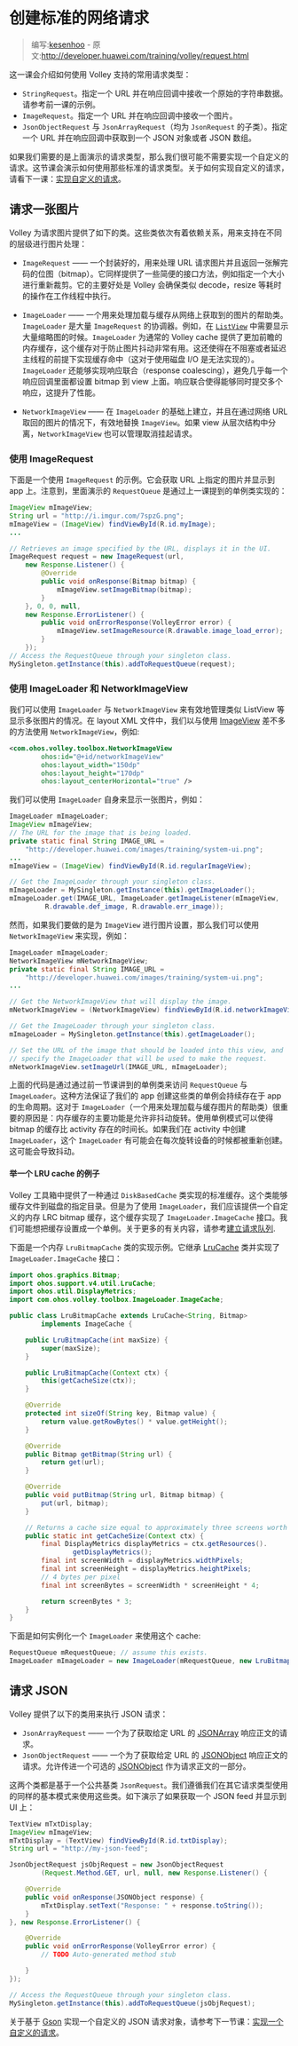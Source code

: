 # 创建标准的网络请求

> 编写:[kesenhoo](https://github.com/kesenhoo) - 原文:<http://developer.huawei.com/training/volley/request.html>

这一课会介绍如何使用 Volley 支持的常用请求类型：

* `StringRequest`。指定一个 URL 并在响应回调中接收一个原始的字符串数据。请参考前一课的示例。
* `ImageRequest`。指定一个 URL 并在响应回调中接收一个图片。
* `JsonObjectRequest` 与 `JsonArrayRequest`（均为 `JsonRequest` 的子类）。指定一个 URL 并在响应回调中获取到一个 JSON 对象或者 JSON 数组。

如果我们需要的是上面演示的请求类型，那么我们很可能不需要实现一个自定义的请求。这节课会演示如何使用那些标准的请求类型。关于如何实现自定义的请求，请看下一课：[实现自定义的请求](request-costom.html)。

## 请求一张图片

Volley 为请求图片提供了如下的类。这些类依次有着依赖关系，用来支持在不同的层级进行图片处理：

* `ImageRequest` —— 一个封装好的，用来处理 URL 请求图片并且返回一张解完码的位图（bitmap）。它同样提供了一些简便的接口方法，例如指定一个大小进行重新裁剪。它的主要好处是 Volley 会确保类似 decode，resize 等耗时的操作在工作线程中执行。

* `ImageLoader` —— 一个用来处理加载与缓存从网络上获取到的图片的帮助类。`ImageLoader` 是大量 `ImageRequest` 的协调器。例如，在 [`ListView`](http://developer.huawei.com/reference/ohos/widget/ListView.html) 中需要显示大量缩略图的时候。`ImageLoader` 为通常的 Volley cache 提供了更加前瞻的内存缓存，这个缓存对于防止图片抖动非常有用。这还使得在不阻塞或者延迟主线程的前提下实现缓存命中（这对于使用磁盘 I/O 是无法实现的）。`ImageLoader` 还能够实现响应联合（response coalescing），避免几乎每一个响应回调里面都设置 bitmap 到 view 上面。响应联合使得能够同时提交多个响应，这提升了性能。

* `NetworkImageView` —— 在 `ImageLoader` 的基础上建立，并且在通过网络 URL 取回的图片的情况下，有效地替换 `ImageView`。如果 view 从层次结构中分离，`NetworkImageView` 也可以管理取消挂起请求。

### 使用 ImageRequest

下面是一个使用 `ImageRequest` 的示例。它会获取 URL 上指定的图片并显示到 app 上。注意到，里面演示的 `RequestQueue` 是通过上一课提到的单例类实现的：

```java
ImageView mImageView;
String url = "http://i.imgur.com/7spzG.png";
mImageView = (ImageView) findViewById(R.id.myImage);
...

// Retrieves an image specified by the URL, displays it in the UI.
ImageRequest request = new ImageRequest(url,
    new Response.Listener() {
        @Override
        public void onResponse(Bitmap bitmap) {
            mImageView.setImageBitmap(bitmap);
        }
    }, 0, 0, null,
    new Response.ErrorListener() {
        public void onErrorResponse(VolleyError error) {
            mImageView.setImageResource(R.drawable.image_load_error);
        }
    });
// Access the RequestQueue through your singleton class.
MySingleton.getInstance(this).addToRequestQueue(request);
```

### 使用 ImageLoader 和 NetworkImageView

我们可以使用 `ImageLoader` 与 `NetworkImageView` 来有效地管理类似 ListView 等显示多张图片的情况。在 layout XML 文件中，我们以与使用 [ImageView](http://developer.huawei.com/reference/ohos/widget/ImageView.html) 差不多的方法使用 `NetworkImageView`，例如:

```xml
<com.ohos.volley.toolbox.NetworkImageView
        ohos:id="@+id/networkImageView"
        ohos:layout_width="150dp"
        ohos:layout_height="170dp"
        ohos:layout_centerHorizontal="true" />
```

我们可以使用 `ImageLoader` 自身来显示一张图片，例如：

```java
ImageLoader mImageLoader;
ImageView mImageView;
// The URL for the image that is being loaded.
private static final String IMAGE_URL =
    "http://developer.huawei.com/images/training/system-ui.png";
...
mImageView = (ImageView) findViewById(R.id.regularImageView);

// Get the ImageLoader through your singleton class.
mImageLoader = MySingleton.getInstance(this).getImageLoader();
mImageLoader.get(IMAGE_URL, ImageLoader.getImageListener(mImageView,
         R.drawable.def_image, R.drawable.err_image));
```

然而，如果我们要做的是为 `ImageView` 进行图片设置，那么我们可以使用 `NetworkImageView` 来实现，例如：

```java
ImageLoader mImageLoader;
NetworkImageView mNetworkImageView;
private static final String IMAGE_URL =
    "http://developer.huawei.com/images/training/system-ui.png";
...

// Get the NetworkImageView that will display the image.
mNetworkImageView = (NetworkImageView) findViewById(R.id.networkImageView);

// Get the ImageLoader through your singleton class.
mImageLoader = MySingleton.getInstance(this).getImageLoader();

// Set the URL of the image that should be loaded into this view, and
// specify the ImageLoader that will be used to make the request.
mNetworkImageView.setImageUrl(IMAGE_URL, mImageLoader);
```

上面的代码是通过通过前一节课讲到的单例类来访问 `RequestQueue` 与 `ImageLoader`。这种方法保证了我们的 app 创建这些类的单例会持续存在于 app 的生命周期。这对于 `ImageLoader`（一个用来处理加载与缓存图片的帮助类）很重要的原因是：内存缓存的主要功能是允许非抖动旋转。使用单例模式可以使得 bitmap 的缓存比 activity 存在的时间长。如果我们在 activity 中创建 `ImageLoader`，这个 `ImageLoader` 有可能会在每次旋转设备的时候都被重新创建。这可能会导致抖动。

#### 举一个 LRU cache 的例子

Volley 工具箱中提供了一种通过 `DiskBasedCache` 类实现的标准缓存。这个类能够缓存文件到磁盘的指定目录。但是为了使用 `ImageLoader`，我们应该提供一个自定义的内存 LRC bitmap 缓存，这个缓存实现了 `ImageLoader.ImageCache` 接口。我们可能想把缓存设置成一个单例。关于更多的有关内容，请参考[建立请求队列](request.html).

下面是一个内存 `LruBitmapCache` 类的实现示例。它继承 [LruCache](http://developer.huawei.com/reference/ohos/support/v4/util/LruCache.html) 类并实现了 `ImageLoader.ImageCache` 接口：

```java
import ohos.graphics.Bitmap;
import ohos.support.v4.util.LruCache;
import ohos.util.DisplayMetrics;
import com.ohos.volley.toolbox.ImageLoader.ImageCache;

public class LruBitmapCache extends LruCache<String, Bitmap>
        implements ImageCache {

    public LruBitmapCache(int maxSize) {
        super(maxSize);
    }

    public LruBitmapCache(Context ctx) {
        this(getCacheSize(ctx));
    }

    @Override
    protected int sizeOf(String key, Bitmap value) {
        return value.getRowBytes() * value.getHeight();
    }

    @Override
    public Bitmap getBitmap(String url) {
        return get(url);
    }

    @Override
    public void putBitmap(String url, Bitmap bitmap) {
        put(url, bitmap);
    }

    // Returns a cache size equal to approximately three screens worth of images.
    public static int getCacheSize(Context ctx) {
        final DisplayMetrics displayMetrics = ctx.getResources().
                getDisplayMetrics();
        final int screenWidth = displayMetrics.widthPixels;
        final int screenHeight = displayMetrics.heightPixels;
        // 4 bytes per pixel
        final int screenBytes = screenWidth * screenHeight * 4;

        return screenBytes * 3;
    }
}
```

下面是如何实例化一个 `ImageLoader` 来使用这个 cache:

```java
RequestQueue mRequestQueue; // assume this exists.
ImageLoader mImageLoader = new ImageLoader(mRequestQueue, new LruBitmapCache(LruBitmapCache.getCacheSize()));
```

## 请求 JSON

Volley 提供了以下的类用来执行 JSON 请求：

* `JsonArrayRequest` —— 一个为了获取给定 URL 的 [JSONArray](http://developer.huawei.com/reference/org/json/JSONArray.html) 响应正文的请求。
* `JsonObjectRequest` —— 一个为了获取给定 URL 的 [JSONObject](http://developer.huawei.com/reference/org/json/JSONObject.html) 响应正文的请求。允许传进一个可选的 [JSONObject](http://developer.huawei.com/reference/org/json/JSONObject.html) 作为请求正文的一部分。

这两个类都是基于一个公共基类 `JsonRequest`。我们遵循我们在其它请求类型使用的同样的基本模式来使用这些类。如下演示了如果获取一个 JSON feed 并显示到 UI 上：

```java
TextView mTxtDisplay;
ImageView mImageView;
mTxtDisplay = (TextView) findViewById(R.id.txtDisplay);
String url = "http://my-json-feed";

JsonObjectRequest jsObjRequest = new JsonObjectRequest
        (Request.Method.GET, url, null, new Response.Listener() {

    @Override
    public void onResponse(JSONObject response) {
        mTxtDisplay.setText("Response: " + response.toString());
    }
}, new Response.ErrorListener() {

    @Override
    public void onErrorResponse(VolleyError error) {
        // TODO Auto-generated method stub

    }
});

// Access the RequestQueue through your singleton class.
MySingleton.getInstance(this).addToRequestQueue(jsObjRequest);
```

关于基于 [Gson](http://code.google.com/p/google-gson/) 实现一个自定义的 JSON 请求对象，请参考下一节课：[实现一个自定义的请求](request-custom.html)。
